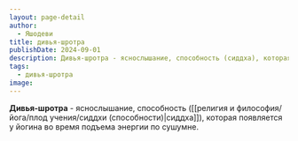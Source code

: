 ```yaml
---
layout: page-detail
author:
  - Яшодеви
title: дивья-шротра
publishDate: 2024-09-01
description: Дивья-шротра - яснослышание, способность (сиддха), которая появляется у йогина во время подъема энергии по сушумне.
tags:
  - дивья-шротра
image:
---
```

**Дивья-шротра** - яснослышание, способность ([[религия и философия/йога/плод учения/сиддхи (способности)|сиддха]]), которая появляется у йогина во время подъема энергии по сушумне.

